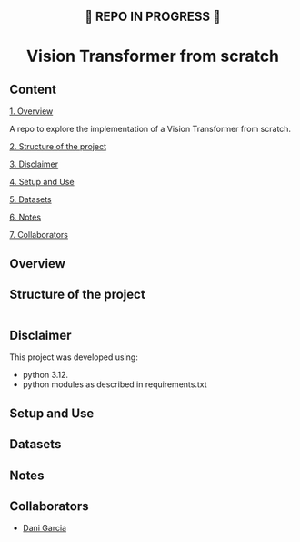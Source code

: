 ## <p align="center"> 🚧 REPO IN PROGRESS 🚧 </p>


# <p align="center"> **Vision Transformer from scratch** </p>

## **Content**

[1. Overview](#overview)

A repo to explore the implementation of a Vision Transformer from scratch.

[2. Structure of the project](#structure-of-the-project)

[3. Disclaimer](#disclaimer)

[4. Setup and Use](#setup-and-use)

[5. Datasets](#datasets)

[6. Notes](#notes)

[7. Collaborators](#collaborators)

## **Overview**


## **Structure of the project**

```bash

```

## **Disclaimer**

This project was developed using:

- python 3.12.
- python modules as described in requirements.txt


## **Setup and Use**


## **Datasets**


## **Notes**


## **Collaborators**

- [Dani Garcia](mailto:danielgarciache@gmail.com)


